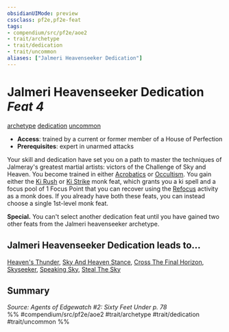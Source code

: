 ```yaml
---
obsidianUIMode: preview
cssclass: pf2e,pf2e-feat
tags:
- compendium/src/pf2e/aoe2
- trait/archetype
- trait/dedication
- trait/uncommon
aliases: ["Jalmeri Heavenseeker Dedication"]
---
```

# Jalmeri Heavenseeker Dedication  *Feat 4*  
[archetype](/rules/traits/archetype.md)  [dedication](/rules/traits/dedication.md)  [uncommon](/rules/traits/uncommon.md)  

- **Access**: trained by a current or former member of a House of Perfection
- **Prerequisites**: expert in unarmed attacks

Your skill and dedication have set you on a path to master the techniques of Jalmeray's greatest martial artists: victors of the Challenge of Sky and Heaven. You become trained in either [Acrobatics](/compendium/skills.md#Acrobatics) or [Occultism](/compendium/skills.md#Occultism). You gain either the [Ki Rush](/compendium/feats/ki-rush.md) or [Ki Strike](/compendium/feats/ki-strike.md) monk feat, which grants you a ki spell and a focus pool of 1 Focus Point that you can recover using the [Refocus](/rules/actions/refocus.md) activity as a monk does. If you already have both these feats, you can instead choose a single 1st-level monk feat.

**Special.** You can't select another dedication feat until you have gained two other feats from the Jalmeri heavenseeker archetype.

## Jalmeri Heavenseeker Dedication leads to...

[Heaven's Thunder](/compendium/feats/heavens-thunder-aoe2.md), [Sky And Heaven Stance](/compendium/feats/sky-and-heaven-stance-aoe2.md), [Cross The Final Horizon](/compendium/feats/cross-the-final-horizon-aoe2.md), [Skyseeker](/compendium/feats/skyseeker-aoe2.md), [Speaking Sky](/compendium/feats/speaking-sky-aoe2.md), [Steal The Sky](/compendium/feats/steal-the-sky-aoe2.md)

## Summary

*Source: Agents of Edgewatch #2: Sixty Feet Under p. 78*  
%% #compendium/src/pf2e/aoe2 #trait/archetype #trait/dedication #trait/uncommon %%